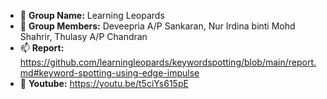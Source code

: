 - 👋 **Group Name:** Learning Leopards
- 👀 **Group Members:** Deveepria A/P Sankaran, Nur Irdina binti Mohd Shahrir, Thulasy A/P Chandran
- 📫 **Report:** https://github.com/learningleopards/keywordspotting/blob/main/report.md#keyword-spotting-using-edge-impulse
- 💞️ **Youtube:** https://youtu.be/t5ciYs615pE
